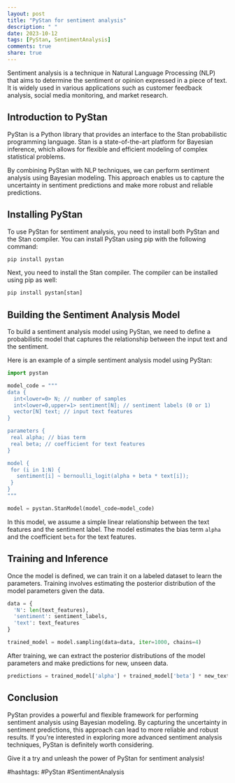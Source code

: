 ```yaml
---
layout: post
title: "PyStan for sentiment analysis"
description: " "
date: 2023-10-12
tags: [PyStan, SentimentAnalysis]
comments: true
share: true
---
```


Sentiment analysis is a technique in Natural Language Processing (NLP) that aims to determine the sentiment or opinion expressed in a piece of text. It is widely used in various applications such as customer feedback analysis, social media monitoring, and market research.

## Introduction to PyStan

PyStan is a Python library that provides an interface to the Stan probabilistic programming language. Stan is a state-of-the-art platform for Bayesian inference, which allows for flexible and efficient modeling of complex statistical problems.

By combining PyStan with NLP techniques, we can perform sentiment analysis using Bayesian modeling. This approach enables us to capture the uncertainty in sentiment predictions and make more robust and reliable predictions.

## Installing PyStan

To use PyStan for sentiment analysis, you need to install both PyStan and the Stan compiler. You can install PyStan using pip with the following command:

```python
pip install pystan
```

Next, you need to install the Stan compiler. The compiler can be installed using pip as well:

```python
pip install pystan[stan]
```

## Building the Sentiment Analysis Model

To build a sentiment analysis model using PyStan, we need to define a probabilistic model that captures the relationship between the input text and the sentiment. 

Here is an example of a simple sentiment analysis model using PyStan:

```python
import pystan

model_code = """
data {
  int<lower=0> N; // number of samples
  int<lower=0,upper=1> sentiment[N]; // sentiment labels (0 or 1)
  vector[N] text; // input text features
}

parameters {
 real alpha; // bias term
 real beta; // coefficient for text features
}

model {
 for (i in 1:N) {
   sentiment[i] ~ bernoulli_logit(alpha + beta * text[i]);
 }
}
"""

model = pystan.StanModel(model_code=model_code)
```

In this model, we assume a simple linear relationship between the text features and the sentiment label. The model estimates the bias term `alpha` and the coefficient `beta` for the text features.

## Training and Inference

Once the model is defined, we can train it on a labeled dataset to learn the parameters. Training involves estimating the posterior distribution of the model parameters given the data.

```python
data = {
  'N': len(text_features),
  'sentiment': sentiment_labels,
  'text': text_features
}

trained_model = model.sampling(data=data, iter=1000, chains=4)
```

After training, we can extract the posterior distributions of the model parameters and make predictions for new, unseen data.

```python
predictions = trained_model['alpha'] + trained_model['beta'] * new_text_features
```

## Conclusion

PyStan provides a powerful and flexible framework for performing sentiment analysis using Bayesian modeling. By capturing the uncertainty in sentiment predictions, this approach can lead to more reliable and robust results. If you're interested in exploring more advanced sentiment analysis techniques, PyStan is definitely worth considering.

Give it a try and unleash the power of PyStan for sentiment analysis!

#hashtags: #PyStan #SentimentAnalysis